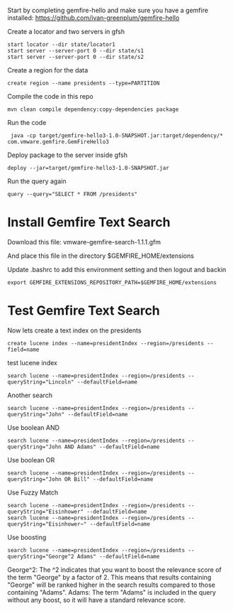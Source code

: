 Start by completing gemfire-hello and make sure you have a gemfire installed:
https://github.com/ivan-greenplum/gemfire-hello

Create a locator and two servers in gfsh
```
start locator --dir state/locator1
start server --server-port 0 --dir state/s1
start server --server-port 0 --dir state/s2
```

Create a region for the data
```
create region --name presidents --type=PARTITION
```

Compile the code in this repo
```
mvn clean compile dependency:copy-dependencies package
```

Run the code
```
 java -cp target/gemfire-hello3-1.0-SNAPSHOT.jar:target/dependency/*  com.vmware.gemfire.GemFireHello3
```
Deploy package to the server inside gfsh
```
deploy --jar=target/gemfire-hello3-1.0-SNAPSHOT.jar
```

Run the query again
```
query --query="SELECT * FROM /presidents"
```

# Install Gemfire Text Search
Download this file: vmware-gemfire-search-1.1.1.gfm

And place this file in the directory $GEMFIRE_HOME/extensions

Update .bashrc to add this environment setting and then logout and backin
```
export GEMFIRE_EXTENSIONS_REPOSITORY_PATH=$GEMFIRE_HOME/extensions
```   
# Test Gemfire Text Search
Now lets create a text index on the presidents
```
create lucene index --name=presidentIndex --region=/presidents --field=name
```

test lucene index
```
search lucene --name=presidentIndex --region=/presidents --queryString="Lincoln" --defaultField=name
```

Another search
```
search lucene --name=presidentIndex --region=/presidents --queryString="John" --defaultField=name
```

Use boolean AND
```
search lucene --name=presidentIndex --region=/presidents --queryString="John AND Adams" --defaultField=name
```

Use boolean OR
```
search lucene --name=presidentIndex --region=/presidents --queryString="John OR Bill" --defaultField=name
```

Use Fuzzy Match
```
search lucene --name=presidentIndex --region=/presidents --queryString="Eisinhower" --defaultField=name
search lucene --name=presidentIndex --region=/presidents --queryString="Eisinhower~" --defaultField=name
```

Use boosting
```
search lucene --name=presidentIndex --region=/presidents --queryString="George^2 Adams" --defaultField=name
```
George^2: The ^2 indicates that you want to boost the relevance score of the term "George" by a factor of 2. This means that results containing "George" will be ranked higher in the search results compared to those containing "Adams".
Adams: The term "Adams" is included in the query without any boost, so it will have a standard relevance score.



